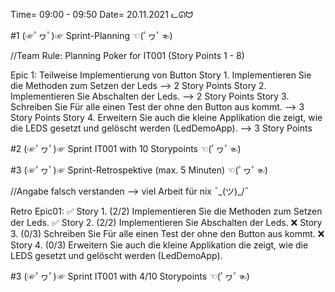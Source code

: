 Time= 09:00 - 09:50
Date= 20.11.2021
ᓚᘏᗢ

#1 (☞ﾟヮﾟ)☞ Sprint-Planning ☜(ﾟヮﾟ☜)

//Team Rule: Planning Poker for IT001 (Story Points 1 - 8)

Epic 1: Teilweise Implementierung von Button
    Story 1. Implementieren Sie die Methoden zum Setzen der Leds --> 2 Story Points
    Story 2. Implementieren Sie Abschalten der Leds. --> 2 Story Points
    Story 3. Schreiben Sie Für alle einen Test der ohne den Button aus kommt. --> 3 Story Points
    Story 4. Erweitern Sie auch die kleine Applikation die zeigt, wie die LEDS gesetzt und gelöscht werden (LedDemoApp). --> 3 Story Points


#2 (☞ﾟヮﾟ)☞ Sprint IT001 with 10 Storypoints ☜(ﾟヮﾟ☜)


#3 (☞ﾟヮﾟ)☞ Sprint-Retrospektive (max. 5 Minuten)  ☜(ﾟヮﾟ☜)

//Angabe falsch verstanden --> viel Arbeit für nix ¯\_(ツ)_/¯

Retro Epic01:
✅   Story 1. (2/2) Implementieren Sie die Methoden zum Setzen der Leds.
✅   Story 2. (2/2) Implementieren Sie Abschalten der Leds.
❌   Story 3. (0/3) Schreiben Sie Für alle einen Test der ohne den Button aus kommt.
❌   Story 4. (0/3) Erweitern Sie auch die kleine Applikation die zeigt, wie die LEDS gesetzt und gelöscht werden (LedDemoApp).

#3 (☞ﾟヮﾟ)☞ Sprint IT001 with 4/10 Storypoints ☜(ﾟヮﾟ☜)

